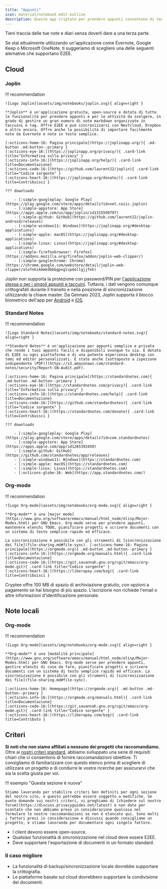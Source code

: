 ```yaml
---
title: "Appunti"
icon: material/notebook-edit-outline
description: Queste app criptate per prendere appunti consentono di tenere traccia dei propri appunti senza darli a terze parti.
---
```


Tieni traccia delle tue note e diari senza doverli dare a una terza parte.

Se stai attualmente utilizzando un'applicazione come Evernote, Google Keep o Microsoft OneNote, ti suggeriamo di scegliere una delle seguenti alernative che supportano E2EE.

## Cloud

### Joplin

!!! recommendation

    ![Logo Joplin](assets/img/notebooks/joplin.svg){ align=right }
    
    **Joplin** è un'applicazione gratuita, open-source e dotata di tutte le funzionalità per prendere appunti e per le attività da svolgere, in grado di gestire un gran numero di note markdown organizzate in taccuini e tag. Offre E2EE e può sincronizzarsi con Nextcloud, Dropbox e altro ancora. Offre anche la possibilità di importare facilmente note da Evernote e note in testo semplice.
    
    [:octicons-home-16: Pagina principale](https://joplinapp.org/){ .md-button .md-button--primary }
    [:octicons-eye-16:](https://joplinapp.org/privacy/){ .card-link title="Informativa sulla privacy" }
    [:octicons-info-16:](https://joplinapp.org/help/){ .card-link title=Documentazione}
    [:octicons-code-16:](https://github.com/laurent22/joplin){ .card-link title="Codice sorgente" }
    [:octicons-heart-16:](https://joplinapp.org/donate/){ .card-link title=Contribuisci }
    
    ??? downloads
    
        - [:simple-googleplay: Google Play](https://play.google.com/store/apps/details?id=net.cozic.joplin)
        - [:simple-appstore: App Store](https://apps.apple.com/us/app/joplin/id1315599797)
        - [:simple-github: GitHub](https://github.com/laurent22/joplin-android/releases)
        - [:simple-windows11: Windows](https://joplinapp.org/#desktop-applications)
        - [:simple-apple: macOS](https://joplinapp.org/#desktop-applications)
        - [:simple-linux: Linux](https://joplinapp.org/#desktop-applications)
        - [:simple-firefoxbrowser: Firefox](https://addons.mozilla.org/firefox/addon/joplin-web-clipper/)
        - [:simple-googlechrome: Chrome](https://chrome.google.com/webstore/detail/joplin-web-clipper/alofnhikmmkdbbbgpnglcpdollgjjfek)

Joplin non supporta la protezione con password/PIN per [l'applicazione stessa o per i singoli appunti e taccuini](https://github.com/laurent22/joplin/issues/289). Tuttavia, i dati vengono comunque crittografati durante il transito e nella posizione di sincronizzazione utilizzando la chiave master. Da Gennaio 2023, Joplin supporta il blocco biometrico dell'app per [Android](https://joplinapp.org/changelog_android/#android-v2-10-3-https-github-com-laurent22-joplin-releases-tag-android-v2-10-3-pre-release-2023-01-05t11-29-06z) e [iOS](https://joplinapp.org/changelog_ios/#ios-v12-10-2-https-github-com-laurent22-joplin-releases-tag-ios-v12-10-2-2023-01-20t17-41-13z).

### Standard Notes

!!! recommendation

    ![Logo Standard Notes](assets/img/notebooks/standard-notes.svg){ align=right }
    
    **Standard Notes** è un'applicazione per appunti semplice e privata che rende i tuoi appunti facili e disponibili ovunque tu sia. È dotato di E2EE su ogni piattaforma e di una potente esperienza desktop con temi ed editor personalizzati. È stato anche [sottoposto a ispezione indipendente (PDF)](https://s3.amazonaws.com/standard-notes/security/Report-SN-Audit.pdf).
    
    [:octicons-home-16: Pagina principale](https://standardnotes.com){ .md-button .md-button--primary }
    [:octicons-eye-16:](https://standardnotes.com/privacy){ .card-link title="Informativa sulla privacy" }
    [:octicons-info-16:](https://standardnotes.com/help){ .card-link title=Documentazione}
    [:octicons-code-16:](https://github.com/standardnotes){ .card-link title="Codice sorgente" }
    [:octicons-heart-16:](https://standardnotes.com/donate){ .card-link title=Contribuisci }
    
    ??? downloads
    
        - [:simple-googleplay: Google Play](https://play.google.com/store/apps/details?id=com.standardnotes)
        - [:simple-appstore: App Store](https://apps.apple.com/app/id1285392450)
        - [:simple-github: GitHub](https://github.com/standardnotes/app/releases)
        - [:simple-windows11: Windows](https://standardnotes.com)
        - [:simple-apple: macOS](https://standardnotes.com)
        - [:simple-linux: Linux](https://standardnotes.com)
        - [:octicons-globe-16: Web](https://app.standardnotes.com/)

### Org-mode

!!! recommendation

    ![Logo Org-mode](assets/img/notebooks/org-mode.svg){ align=right }
    
    **Org-mode** è una [major mode](https://www.gnu.org/software/emacs/manual/html_node/elisp/Major-Modes.html) per GNU Emacs. Org-mode serve per prendere appunti, mantenere elenchi TODO, pianificare progetti e scrivere documenti con un sistema di testo semplice rapido ed efficace.
    
    La sincronizzazione è possibile con gli strumenti di [sincronizzazione dei file](file-sharing.md#file-sync). [:octicons-home-16: Pagina principale](https://orgmode.org){ .md-button .md-button--primary }
    [:octicons-info-16:](https://orgmode.org/manuals.html){ .card-link title=Documentazione}
    [:octicons-code-16:](https://git.savannah.gnu.org/cgit/emacs/org-mode.git){ .card-link title="Codice sorgente" }
    [:octicons-heart-16:](https://liberapay.com/bzg){ .card-link title=Contribuisci }

Cryptee offre 100 MB di spazio di archiviazione gratuito, con opzioni a pagamento se hai bisogno di più spazio. L'iscrizione non richiede l'email o altre informazioni d'identificazione personale.

## Note locali

### Org-mode

!!! recommendation

    ![Logo Org-mode](assets/img/notebooks/org-mode.svg){ align=right }
    
    **Org-mode** è una [modalità principale](https://www.gnu.org/software/emacs/manual/html_node/elisp/Major-Modes.html) per GNU Emacs. Org-mode serve per prendere appunti, gestire elenchi di cose da fare, pianificare progetti e scrivere documenti con un sistema di testo semplice rapido ed efficace. La sincronizzazione è possibile con gli strumenti di [sincronizzazione dei file](file-sharing.md#file-sync).
    
    [:octicons-home-16: Homepage](https://orgmode.org){ .md-button .md-button--primary }
    [:octicons-info-16:](https://orgmode.org/manuals.html){ .card-link title=Documentazione}
    [:octicons-code-16:](https://git.savannah.gnu.org/cgit/emacs/org-mode.git){ .card-link title="Codice sorgente" }
    [:octicons-heart-16:](https://liberapay.com/bzg){ .card-link title=Contributo }

## Criteri

**Si noti che non siamo affiliati a nessuno dei progetti che raccomandiamo.** Oltre ai [ nostri criteri standard](about/criteria.md), abbiamo sviluppato una serie di requisiti chiari che ci consentono di fornire raccomandazioni obiettive. Ti consigliamo di familiarizzare con questo elenco prima di scegliere di utilizzare un progetto e di condurre le vostre ricerche per assicurarvi che sia la scelta giusta per voi.

!!! esempio "Questa sezione è nuova"

    Stiamo lavorando per stabilire criteri ben definiti per ogni sezione del nostro sito, e questo potrebbe essere soggetto a modifiche. Se avete domande sui nostri criteri, vi preghiamo di [chiedere sul nostro forum](https://discuss.privacyguides.net/latest) e non date per scontato che non abbiamo preso in considerazione qualcosa nel formulare le nostre raccomandazioni se non è elencato qui. Sono molti i fattori presi in considerazione e discussi quando consigliamo un progetto, e stiamo lavorando per documentare ogni singolo fattore.

- I client devono essere open-source.
- Qualsiasi funzionalità di sincronizzazione nel cloud deve essere E2EE.
- Deve supportare l'esportazione di documenti in un formato standard.

### Il caso migliore

- La funzionalità di backup/sincronizzazione locale dovrebbe supportare la crittografia.
- Le piattaforme basate sul cloud dovrebbero supportare la condivisione dei documenti.
